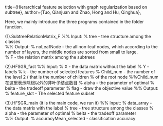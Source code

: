 title={Hierarchical feature selection with graph regularization based on subtree},
author={Tuo, Qianjuan and Zhao, Hong and Hu, Qinghua},

Here, we mainly introduce the three programs contained in the folder function.

(1).SubtreeRelationMatrix_F
%% Input:
%       tree - tree structure among the classes  
%% Output:
% noLeafNode - the all non-leaf nodes, which according to the number of layers, the middle nodes are sorted from small to large.  
%          F - the relation matrix among the subtrees

 
(2).HFSGR_fast
%% Input:
%     X - the data matrix without the label
%     Y - labels
%     k - the number of selected features
%     Child_num - the number of the level 2 ( that is the number of children
%     of the root node    %%Child_num在这里表示除根以外的非叶子结点数目
%     alpha - the parameter of optimal
%     beita - the tradeoff parameter 
%     flag - draw the objective value
%% Output:
%     feature_slct - The selected feature subset 


(3).HFSGR_main (it is the main code, we run it)
%% Input:
%  data_array - the data matrix with the label
%      tree - tree structure among the classes
%     alpha - the parameter of optimal
%     beita - the tradeoff parameter  
%% Output:
%    accuracyMean_selected - classification accuracy  

